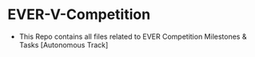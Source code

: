 # EVER-V-Competition
  - This Repo contains all files related to EVER Competition Milestones & Tasks [Autonomous Track]
